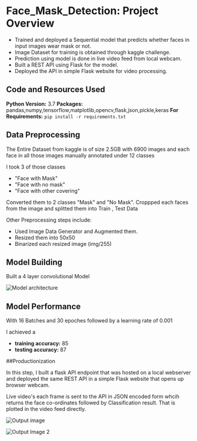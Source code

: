 # Face_Mask_Detection: Project Overview

* Trained and deployed a Sequential model that predicts whether faces in input images wear mask or not.
* Image Dataset for training is obtained through kaggle challenge.
* Prediction using model is done in live video feed from local webcam.
* Built a REST API using Flask for the model.
* Deployed the API in simple Flask website for video processing.

## Code and Resources Used

**Python Version:** 3.7
**Packages:** pandas,numpy,tensorflow,matplotlib,opencv,flask,json,pickle,keras
**For Requirements:** ```pip install -r requirements.txt```

## Data Preprocessing

The Entire Dataset from kaggle is of size 2.5GB with 6900 images and each face in all those images manually annotated under 12 classes

I took 3 of those classes
* "Face with Mask"
* "Face with no mask"
* "Face with other covering"

Converted them to 2 classes "Mask" and "No Mask". Croppped each faces from the image and splitted them into Train , Test Data

Other Preprocessing steps include:

* Used Image Data Generator and Augmented them.
* Resized them into 50x50
* Binarized each resized image (img/255)

## Model Building

Built a 4 layer convolutional Model



![Model architecture](https://github.com/idifro/Data-Science/blob/master/Face%20Mask%20Detection/Data%20Modelling/model_plot.png "Model Architecture")

## Model Performance

With 16 Batches and 30 epoches followed by a learning rate of 0.001

I achieved a
* __training accuracy:__ 85
* __testing accuracy:__ 87

##Productionization

In this step, I built a flask API endpoint that was hosted on a local webserver and deployed the same REST API in a simple Flask website that opens up browser webcam.

Live video's each frame is sent to the API in JSON encoded form whcih returns the face co-ordinates followed by Classification result. That is plotted in the video feed directly.

![Output image](https://github.com/idifro/Data-Science/blob/master/Face%20Mask%20Detection/Output/Screenshot%20(115).png "Output 1")

![Output Image 2](https://github.com/idifro/Data-Science/blob/master/Face%20Mask%20Detection/Output/Screenshot%20(116).png "Output 2")
